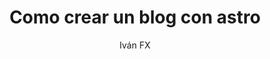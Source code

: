 ---
title: "Como crear un blog con astro"
image: "https://encrypted-tbn0.gstatic.com/images?q=tbn:ANd9GcSLeM_JBqeSGHevqWfSS1B3jKVv4MS5l3sMZQ&s"
description: "..."
createdAt: 2024-10-27T18:32:27.610Z
updatedAt: 2024-10-27T18:32:27.610Z
publish: false
author: "Iván FX"
---